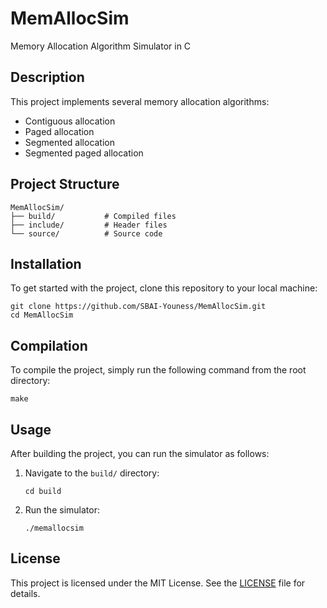 # MemAllocSim

Memory Allocation Algorithm Simulator in C

## Description
This project implements several memory allocation algorithms:
- Contiguous allocation
- Paged allocation
- Segmented allocation
- Segmented paged allocation

## Project Structure
```
MemAllocSim/
├── build/           # Compiled files
├── include/         # Header files
└── source/          # Source code
```

## Installation
To get started with the project, clone this repository to your local machine:

  ```shell
  git clone https://github.com/SBAI-Youness/MemAllocSim.git
  cd MemAllocSim
  ```

## Compilation
To compile the project, simply run the following command from the root directory:
  ```shell
  make
  ```

## Usage
After building the project, you can run the simulator as follows:

1. Navigate to the `build/` directory:
   ```shell
   cd build
   ```
2. Run the simulator:
   ```shell
   ./memallocsim
   ```

## License
This project is licensed under the MIT License. See the [LICENSE](LICENSE) file for details.